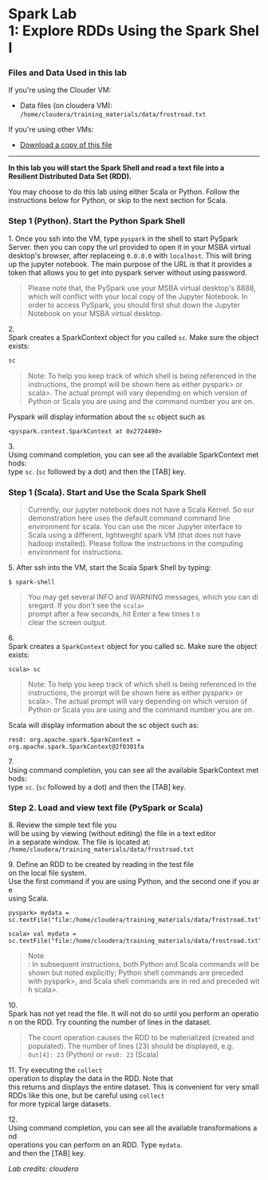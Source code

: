 # Spark Lab 1: Explore RDDs Using the Spark Shell 

### Files and Data Used in this lab

If you're using the Clouder VM:

- Data files (on cloudera VM): `/home/cloudera/training_materials/data/frostroad.txt`

If you're using other VMs:

- [Download a copy of this file ](frostroad.txt)

---

**In this lab you will start the Spark Shell and read a text file into a 
Resilient Distributed Data Set (RDD).**

You may choose to do this lab using either Scala or Python. Follow the   
instructions below for Python, or skip to the next section for Scala.

### Step 1 (Python). Start the Python Spark Shell



1\. Once you ssh into the VM, type `pyspark` in the shell to start PySpark Server. then you can copy the url provided to open it in your MSBA virtual desktop's browser, after replaceing `0.0.0.0` with `localhost`. This will bring up the jupyter notebook. The main purpose of the URL is that it provides a token that allows you to get into pyspark server without using password.

> Please note that, the PySpark use your MSBA virtual desktop's 8888, which will conflict with your local copy of the Jupyter Notebook. In order to access PySpark, you should first shut down the Jupyter Notebook on your MSBA virtual desktop. 

2\. Spark creates a SparkContext object for you called `sc`. Make sure the object exists:

```python
sc
```
> Note: To help you keep track of which shell is being referenced in the
instructions, the prompt will be shown here as either pyspark> or scala>. The
actual prompt will vary depending on which version of Python or Scala you are
using and the command number you are on.

Pyspark will display information about the `sc` object such as
```
<pyspark.context.SparkContext at 0x2724490>
```

3\.  Using command completion, you can see all the available SparkContext methods:  
type `sc`. (`sc` followed by a dot) and then the [TAB] key.  


### Step 1 (Scala). Start and Use the Scala Spark Shell

> Currently, our jupyter notebook does not have a Scala Kernel. So our demonstration here uses the default command command line environment for scala. 
> You can use the nicer Jupyter interface to Scala using a different, lightweight spark VM (that does not have hadoop installed). Please follow the instructions in the computing environment for instructions.

5\. After ssh into the VM, start the Scala Spark Shell by typing:

```
$ spark-shell
```

> You may get several INFO and WARNING messages, which you can disregard. If you don't see the `scala>` prompt after a few seconds, hit Enter a few times t o clear the screen output.

6\. Spark creates a `SparkContext` object for you called sc. Make sure the object exists:

```
scala> sc
```

> Note: To help you keep track of which shell is being referenced in the
instructions, the prompt will be shown here as either pyspark> or scala>. The
actual prompt will vary depending on which version of Python or Scala you are
using and the command number you are on.

Scala will display information about the sc object such as:

```
res0: org.apache.spark.SparkContext =    org.apache.spark.SparkContext@2f0301fa
```

7\.  Using command completion, you can see all the available SparkContext methods:  
type `sc`. (`sc` followed by a dot) and then the [TAB] key.  

### Step 2. Load and view text file (PySpark or Scala)

8\. Review the simple text file you will be using by viewing (without editing) the file in a text editor in a separate window. The file is located at:   
`/home/cloudera/training_materials/data/frostroad.txt`

9\. Define an RDD to be created by reading in the test file on the local file system.  Use the first command if you are using Python, and the second one if you are   
using Scala.    

```
pyspark> mydata = sc.textFile("file:/home/cloudera/training_materials/data/frostroad.txt")
```
```
scala> val mydata = sc.textFile("file:/home/cloudera/training_materials/data/frostroad.txt")
```
> Note : In subsequent instructions, both Python and Scala commands will be  shown but noted explicitly; Python shell commands are preceded  
with pyspark>, and Scala shell commands are in red and preceded with  scala>.

10\. Spark has not yet read the file. It will not do so until you perform an operation on the RDD. Try counting the number of lines in the dataset.

> The count operation causes the RDD to be materialized (created and populated). The number of lines (23) should be displayed, e.g. `Out[4]: 23` (Python) or `res0: 23` (Scala)

11\. Try executing the `collect` operation to display the data in the RDD. Note that this returns and displays the entire dataset. This is convenient for very small RDDs like this one, but be careful using `collect` for more typical large datasets.

12\. Using command completion, you can see all the available transformations and   
operations you can perform on an RDD. Type `mydata`. and then the [TAB] key.

*Lab credits: cloudera*